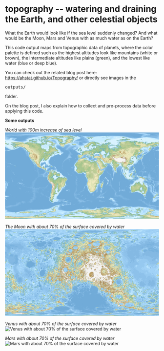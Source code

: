 # topography -- watering and draining the Earth, and other celestial objects

What the Earth would look like if the sea level suddenly changed?
And what would be the Moon, Mars and Venus with as much water as on the Earth?

This code output maps from topographic data of planets, where the color palette 
is defined such as the highest altitudes look like mountains (white or brown),
the intermediate altitudes like plains (green), and the lowest like water 
(blue or deep blue).

You can check out the related blog post here: https://ahstat.github.io/Topography/
or directly see images in the <pre>outputs/</pre> folder.

On the blog post, I also explain how to collect and pre-process data before
applying this code.

**Some outputs**

*World with 100m increase of sea level*
![World with 100m increase of sea level](outputs/world/outputs1920/world100.png) 

*The Moon with about 70% of the surface covered by water*
![The Moon with about 70% of the surface covered by water](outputs/moon/outputs1920/moon305.png) 

*Venus with about 70% of the surface covered by water*
![Venus with about 70% of the surface covered by water](outputs/world/outputs1920/venus965.png) 

*Mars with about 70% of the surface covered by water*
![Mars with about 70% of the surface covered by water](outputs/world/outputs1920/mars1436.png) 